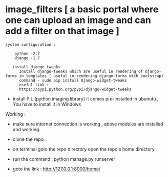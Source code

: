 # image_filters [ a basic portal where one can upload an image and can add a filter on that image ]

	system configuration :

		python -2.7 
		django -1.7

	 - install django tweaks
	      Install django-tweaks which are useful in rendering of django-forms in templates ( useful in rendering django-forms with bootstrap)
          command - sudo pip install django-widget-tweaks
       	  useful link :
          https://pypi.python.org/pypi/django-widget-tweaks

  - install PIL (python imaging library)
        it comes pre-installed in ubunutu , You have to install it in Windows

Working : 
  
  - make sure internet connection is working , above modules are installed and working.
  - clone the repo.
  - on terminal goto the repo directory open the repo's home directory.
  - run the command : 
     python manage.py runserver
     
  - goto the link : http://127.0.0.1:8000/home/   
